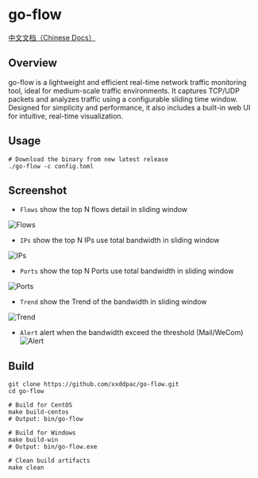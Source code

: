 # go-flow

[中文文档（Chinese Docs）](https://github.com/xxddpac/go-flow/blob/main/README_ZH.md)

## Overview

go-flow is a lightweight and efficient real-time network traffic monitoring tool, ideal for medium-scale traffic
environments. It captures TCP/UDP packets and analyzes traffic using a configurable sliding time window. Designed for
simplicity and performance, it also includes a built-in web UI for intuitive, real-time visualization.

## Usage

```
# Download the binary from new latest release
./go-flow -c config.toml
```

## Screenshot

- `Flows` show the top N flows detail in sliding window

![Flows](https://raw.githubusercontent.com/xxddpac/go-flow/main/image/flows.jpg)

- `IPs` show the top N IPs use total bandwidth in sliding window

![IPs](https://raw.githubusercontent.com/xxddpac/go-flow/main/image/ips.jpg)

- `Ports` show the top N Ports use total bandwidth in sliding window

![Ports](https://raw.githubusercontent.com/xxddpac/go-flow/main/image/ports.jpg)

- `Trend` show the Trend of the bandwidth in sliding window

![Trend](https://raw.githubusercontent.com/xxddpac/go-flow/main/image/trend.jpg)

- `Alert` alert when the bandwidth exceed the threshold (Mail/WeCom)
![Alert](https://raw.githubusercontent.com/xxddpac/go-flow/main/image/alert.jpg)

## Build

```
git clone https://github.com/xxddpac/go-flow.git
cd go-flow

# Build for CentOS
make build-centos
# Output: bin/go-flow

# Build for Windows
make build-win
# Output: bin/go-flow.exe

# Clean build artifacts
make clean
```